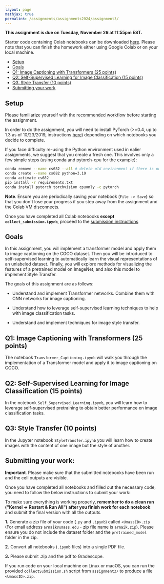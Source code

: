 ```yaml
---
layout: page
mathjax: true
permalink: /assignments/assignments2024/assignment3/
---
```


**This assignment is due on Tuesday, November 26 at 11:55pm EST.**

Starter code containing Colab notebooks can be downloaded [here](https://github.com/cvl-umass/compsci682-fall-2024/raw/main/assignments/assignments2024/assignment3.zip). Please note that you can finish the homework either using Google Colab or on your local machine.

- [Setup](#setup)
- [Goals](#goals)
- [Q1: Image Captioning with Transformers (25 points)](#q1-image-captioning-with-vanilla-rnns)
- [Q2: Self-Supervised Learning for Image Classification (15 points)](#q2-self-supervised-learning)
- [Q3: Style Transfer (10 points)](#q3-networ-visualization)
- [Submitting your work](#submitting-your-work)


## Setup
Please familiarize yourself with the [recommended workflow]({{site.baseurl}}/setup-instructions/#working-remotely-on-google-colaboratory) before starting the assignment.

In order to do the assignment, you will need to install PyTorch (>=0.4, up to 1.3 as of 10/23/2019, instructions [here](http://pytorch.org/)) depending on which notebooks you decide to complete.

If you face difficulty re-using the Python environment used in ealier assignments, we suggest that you create a fresh one. This involves only a few simple steps (using conda and pytorch-cpu for the example):

```bash
conda remove --name cs682 --all # delete old environment if there is one
conda create --name cs682 python=3.10
conda activate cs682
pip install -r requirements.txt
conda install pytorch torchvision cpuonly -c pytorch
```

**Note**. Ensure you are periodically saving your notebook (`File -> Save`) so that you don't lose your progress if you step away from the assignment and the Colab VM disconnects.

Once you have completed all Colab notebooks **except `collect_submission.ipynb`**, proceed to the [submission instructions](#submitting-your-work).

## Goals
In this assignment, you will implement a transformer model and apply them to image captioning on the COCO dataset. Then you will be introduced to self-supervised learning to automatically learn the visual representations of an unlabeled dataset. Finally, you will explore methods for visualizing the features of a pretrained model on ImageNet, and also this model to implement Style Transfer.

The goals of this assignment are as follows:

- Understand and implement Transformer networks. Combine them with CNN networks for image captioning.

- Understand how to leverage self-supervised learning techniques to help with image classification tasks.

- Understand and implement techniques for image style transfer.


## Q1: Image Captioning with Transformers (25 points)
The notebook ``Transformer_Captioning.ipynb`` will walk you through the implementation of a Transformer model and apply it to image captioning on COCO.

## Q2: Self-Supervised Learning for Image Classification (15 points)
In the notebook ``Self_Supervised_Learning.ipynb``, you will learn how to leverage self-supervised pretraining to obtain better performance on image classification tasks. 

## Q3: Style Transfer (10 points)
In the Jupyter notebook ``StyleTransfer.ipynb`` you will learn how to create images with the content of one image but the style of another. 

## Submitting your work:
**Important**. Please make sure that the submitted notebooks have been run and the cell outputs are visible.

Once you have completed all notebooks and filled out the necessary code, you need to follow the below instructions to submit your work:

To make sure everything is working properly, **remember to do a clean run ("Kernel -> Restart & Run All") after you finish work for each notebook** and submit the final version with all the outputs. 

**1.** Generate a zip file of your code (`.py` and `.ipynb`) called `<UmassID>.zip` (For email address `arnaik@umass.edu` - zip file name is `arnaik.zip`). Please ensure you do not include the dataset folder and the `pretrained_model` folder in the zip.

**2.** Convert all notebooks (`.ipynb` files) into a single PDF file.

**3.** Please submit <UmassID>.zip and the pdf to Gradescope.

If you run code on your local machine on Linux or macOS,  you can run the provided `collectSubmission.sh` script from `assignment3/` to produce a file `<UmassID>.zip`.
